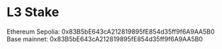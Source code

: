 # L3 Stake

Ethereum Sepolia: 0x83B5bE643cA212819895fE854d35ff9f6A9AA5B0
Base mainnet: 0x83B5bE643cA212819895fE854d35ff9f6A9AA5B0